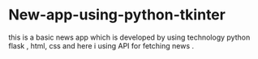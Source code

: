 # New-app-using-python-tkinter
this is a basic news app which is developed by using technology python flask , html, css and here i using API for fetching news .  
